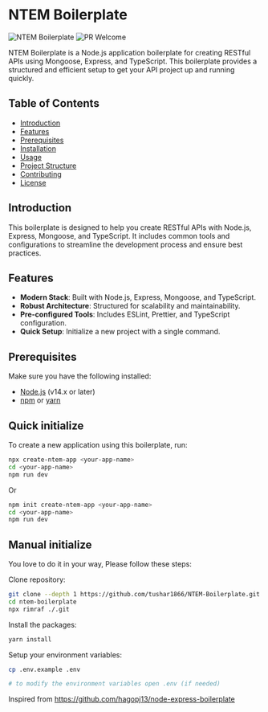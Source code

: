 # NTEM Boilerplate

![NTEM Boilerplate](https://img.shields.io/badge/NTEM-Boilerplate-blue)
![PR Welcome](https://img.shields.io/badge/PR-Welcome-green)

NTEM Boilerplate is a Node.js application boilerplate for creating RESTful APIs using Mongoose, Express, and TypeScript. This boilerplate provides a structured and efficient setup to get your API project up and running quickly.

## Table of Contents

-   [Introduction](#introduction)
-   [Features](#features)
-   [Prerequisites](#prerequisites)
-   [Installation](#installation)
-   [Usage](#usage)
-   [Project Structure](#project-structure)
-   [Contributing](#contributing)
-   [License](#license)

## Introduction

This boilerplate is designed to help you create RESTful APIs with Node.js, Express, Mongoose, and TypeScript. It includes common tools and configurations to streamline the development process and ensure best practices.

## Features

-   **Modern Stack**: Built with Node.js, Express, Mongoose, and TypeScript.
-   **Robust Architecture**: Structured for scalability and maintainability.
-   **Pre-configured Tools**: Includes ESLint, Prettier, and TypeScript configuration.
-   **Quick Setup**: Initialize a new project with a single command.

## Prerequisites

Make sure you have the following installed:

-   [Node.js](https://nodejs.org/) (v14.x or later)
-   [npm](https://www.npmjs.com/) or [yarn](https://yarnpkg.com/)

## Quick initialize

To create a new application using this boilerplate, run:

```sh
npx create-ntem-app <your-app-name>
cd <your-app-name>
npm run dev
```

Or

```sh
npm init create-ntem-app <your-app-name>
cd <your-app-name>
npm run dev
```

## Manual initialize

You love to do it in your way, Please follow these steps:

Clone repository:

```bash
git clone --depth 1 https://github.com/tushar1866/NTEM-Boilerplate.git
cd ntem-boilerplate
npx rimraf ./.git
```

Install the packages:

```bash
yarn install
```

Setup your environment variables:

```bash
cp .env.example .env

# to modify the environment variables open .env (if needed)
```

Inspired from https://github.com/hagopj13/node-express-boilerplate
